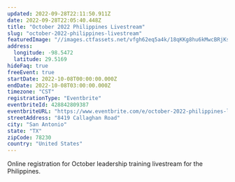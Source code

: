 ```yaml
---
updated: 2022-09-28T22:11:50.911Z
date: 2022-09-28T22:05:40.448Z
title: "October 2022 Philippines Livestream"
slug: "october-2022-philippines-livestream"
featuredImage: "//images.ctfassets.net/vfgh62eq5a4k/18qKKg8hu6kMwcBRjKsBtN/a97a756dfbd660df2ec640a6a775f943/jakob-owens-uWbRcJSJLV8-unsplash__1_.jpg"
address:
  longitude: -98.5472
  latitude: 29.5169
hideFaq: true
freeEvent: true
startDate: 2022-10-08T00:00:00.000Z
endDate: 2022-10-08T03:00:00.000Z
timezone: "CST"
registrationType: "Eventbrite"
eventbriteId: 428842809387
eventbriteURL: "https://www.eventbrite.com/e/october-2022-philippines-livestream-tickets-428842809387"
streetAddress: "8419 Callaghan Road"
city: "San Antonio"
state: "TX"
zipCode: 78230
country: "United States"
---
```

Online registration for October leadership training livestream for the Philippines.
